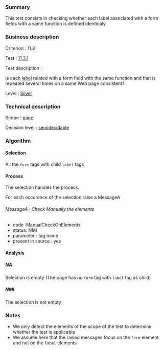 ### Summary

This test consists in checking whether each label associated with a form
fields with a same function is defined identicaly

### Business description

Criterion : 11.3

Test : [11.3.1](http://www.accessiweb.org/index.php/accessiweb-22-english-version.html#test-11-3-1)

Test description :

Is each [label](http://www.accessiweb.org/index.php/glossary-76.html#mEtiquette) related with a form field with the same function and that is repeated several times on a same Web page consistent?

Level : [Silver](/en/category/rules-design/accessiweb-11/level/argent)

### Technical description

Scope : [page](/en/category/rules-design/accessiweb-11/scope/page)

Decision level :
[semidecidable](/en/category/rules-design/accessiweb-11/decision-level/semidecidable)

### Algorithm

#### Selection

All the `form` tags with child `label` tags

#### Process

The selection handles the process.

For each occurence of the selection raise a MessageA

###### MessageA : Check Manually the elements

-   code :ManualCheckOnElements
-   status: NMI
-   parameter : tag name
-   present in source : yes

#### Analysis

##### NA

Selection is empty (The page has no `form` tag with `label` tag as
child)

##### NMI

The selection is not empty

### Notes

-   We only detect the elements of the scope of the test to determine
    whether the test is applicable
-   We assume here that the raised messages focus on the `form` element
    and not on the `label` elements

